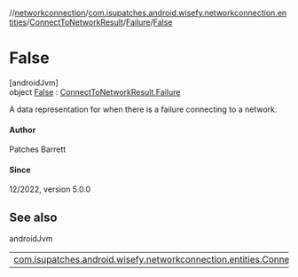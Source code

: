 //[networkconnection](../../../../../index.md)/[com.isupatches.android.wisefy.networkconnection.entities](../../../index.md)/[ConnectToNetworkResult](../../index.md)/[Failure](../index.md)/[False](index.md)

# False

[androidJvm]\
object [False](index.md) : [ConnectToNetworkResult.Failure](../index.md)

A data representation for when there is a failure connecting to a network.

#### Author

Patches Barrett

#### Since

12/2022, version 5.0.0

## See also

androidJvm

| | |
|---|---|
| [com.isupatches.android.wisefy.networkconnection.entities.ConnectToNetworkResult.Failure](../index.md) |  |
